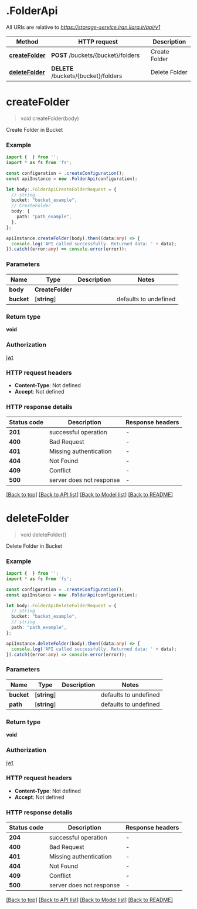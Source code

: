 # .FolderApi

All URIs are relative to *https://storage-service.iran.liara.ir/api/v1*

Method | HTTP request | Description
------------- | ------------- | -------------
[**createFolder**](FolderApi.md#createFolder) | **POST** /buckets/{bucket}/folders | Create Folder
[**deleteFolder**](FolderApi.md#deleteFolder) | **DELETE** /buckets/{bucket}/folders | Delete Folder


# **createFolder**
> void createFolder(body)

Create Folder in Bucket

### Example


```typescript
import {  } from '';
import * as fs from 'fs';

const configuration = .createConfiguration();
const apiInstance = new .FolderApi(configuration);

let body:.FolderApiCreateFolderRequest = {
  // string
  bucket: "bucket_example",
  // CreateFolder
  body: {
    path: "path_example",
  },
};

apiInstance.createFolder(body).then((data:any) => {
  console.log('API called successfully. Returned data: ' + data);
}).catch((error:any) => console.error(error));
```


### Parameters

Name | Type | Description  | Notes
------------- | ------------- | ------------- | -------------
 **body** | **CreateFolder**|  |
 **bucket** | [**string**] |  | defaults to undefined


### Return type

**void**

### Authorization

[jwt](README.md#jwt)

### HTTP request headers

 - **Content-Type**: Not defined
 - **Accept**: Not defined


### HTTP response details
| Status code | Description | Response headers |
|-------------|-------------|------------------|
**201** | successful operation |  -  |
**400** | Bad Request |  -  |
**401** | Missing authentication |  -  |
**404** | Not Found |  -  |
**409** | Conflict |  -  |
**500** | server does not response |  -  |

[[Back to top]](#) [[Back to API list]](README.md#documentation-for-api-endpoints) [[Back to Model list]](README.md#documentation-for-models) [[Back to README]](README.md)

# **deleteFolder**
> void deleteFolder()

Delete Folder in Bucket

### Example


```typescript
import {  } from '';
import * as fs from 'fs';

const configuration = .createConfiguration();
const apiInstance = new .FolderApi(configuration);

let body:.FolderApiDeleteFolderRequest = {
  // string
  bucket: "bucket_example",
  // string
  path: "path_example",
};

apiInstance.deleteFolder(body).then((data:any) => {
  console.log('API called successfully. Returned data: ' + data);
}).catch((error:any) => console.error(error));
```


### Parameters

Name | Type | Description  | Notes
------------- | ------------- | ------------- | -------------
 **bucket** | [**string**] |  | defaults to undefined
 **path** | [**string**] |  | defaults to undefined


### Return type

**void**

### Authorization

[jwt](README.md#jwt)

### HTTP request headers

 - **Content-Type**: Not defined
 - **Accept**: Not defined


### HTTP response details
| Status code | Description | Response headers |
|-------------|-------------|------------------|
**204** | successful operation |  -  |
**400** | Bad Request |  -  |
**401** | Missing authentication |  -  |
**404** | Not Found |  -  |
**409** | Conflict |  -  |
**500** | server does not response |  -  |

[[Back to top]](#) [[Back to API list]](README.md#documentation-for-api-endpoints) [[Back to Model list]](README.md#documentation-for-models) [[Back to README]](README.md)


